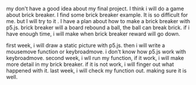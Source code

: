 my don't have a good idea about my final project. I think i will do a game about brick breaker. I find some brick breaker example. It is so difficult for me. but I will try to it .
I have a plan about how to make a brick breaker with p5.js. brick breaker will a board rebound a ball,  the ball can break brick. if i have enough time, i will make when brick breaker
reward will go down.

first week, i will draw a static picture with p5.js. then i will write a mousemove function or keybroadmove. i don't know how p5.js work with keybroadmove.
second week, i wll run my function, if it work, i will make more detail in my brick breaker. if it is not work, i will finger out what happened with it.
last week, i will check my function out. making sure it is well.
